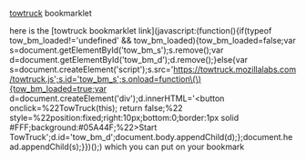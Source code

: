 [towtruck](https://github.com/mozilla/towtruck) bookmarklet

here is the [towtruck bookmarklet link](javascript:\(function\(\){if\(typeof tow_bm_loaded!='undefined' && tow_bm_loaded\){tow_bm_loaded=false;var s=document.getElementById\('tow_bm_s'\);s.remove\(\);var d=document.getElementById\('tow_bm_d'\);d.remove\(\);}else{var s=document.createElement\('script'\);s.src='https://towtruck.mozillalabs.com/towtruck.js';s.id='tow_bm_s';s.onload=function\(\){tow_bm_loaded=true;var d=document.createElement\('div'\);d.innerHTML='<button onclick=%22TowTruck\(this\); return false;%22 style=%22position:fixed;right:10px;bottom:0;border:1px solid #FFF;background:#05A44F;%22>Start TowTruck</button>';d.id='tow_bm_d';document.body.appendChild\(d\);};document.head.appendChild\(s\);}}\)\(\);) which you can put on your bookmark
